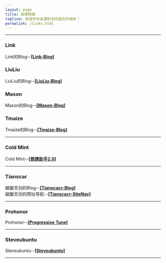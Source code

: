 ```yaml
---
layout: page
title: 友情链接
tagline: 旅途中总会遇到志同道合的朋友！
permalink: /links.html
---
```


---
### Link
Link的Blog--[**[Link-Blog]**](https://atlinker.cn/)

### LiuLiu
LiuLiu的Blog--[**[LiuLiu-Blog]**](https://liusxs.github.io/liuliu/)

### Mason
Mason的Blog--[**[Mason-Blog]**](https://mason369.github.io/Mason_blog/)

### Tmaize
Tmaize的Blog--[**[Tmaize-Blog]**](https://blog.tmaize.net/)

---
### Cold Mint
Cold Mint--[**[铁锈助手2.0]**](https://www.coolapk.com/apk/com.coldmint.rust.pro)

---
### Tianscar
碳酸天剑的Blog--[**[Tianscacr-Blog]**](https://blog.tianscar.com)  
碳酸天剑的网址导航--[**[Tianscacr-SiteNav]**](https://sitenav.tianscar.com)

---
### Prohonor
Prohonor--[**[Progressive Tune]**](https://progressive-tune.github.io/ptr/)  

---
### Steveubuntu
Steveubuntu--[**[Steveubuntu]**](https://steveubuntu0.github.io/)

---